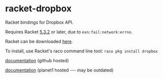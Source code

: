 racket-dropbox
==============

Racket bindings for Dropbox API.

Requires Racket [5.3.2](http://pre.racket-lang.org/docs/html/release-notes/racket/HISTORY.txt) or later, due to `exn:fail:network:errno`.

Racket can be downloaded [here](http://racket-lang.org/). 

To install, use Racket's raco command line tool: `raco pkg install dropbox`

[documentation](http://stchang.github.io/dropbox/dropbox.html) (github hosted)

[documentation](http://planet.racket-lang.org/package-source/stchang/dropbox.plt/2/0/planet-docs/dropbox/index.html) (planet1 hosted --- may be outdated)


